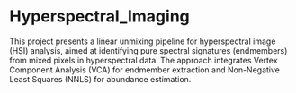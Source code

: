 # Hyperspectral_Imaging
This project presents a linear unmixing pipeline for hyperspectral image (HSI) analysis, aimed at identifying pure spectral signatures (endmembers) from mixed pixels in hyperspectral data. The approach integrates Vertex Component Analysis (VCA) for endmember extraction and Non-Negative Least Squares (NNLS) for abundance estimation.
